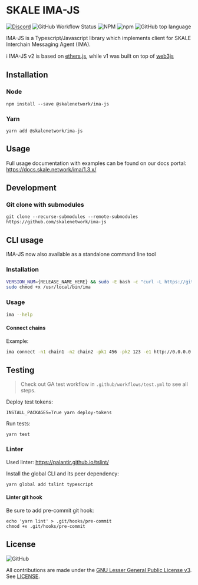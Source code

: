 # SKALE IMA-JS

[![Discord](https://img.shields.io/discord/534485763354787851.svg)](https://discord.gg/vvUtWJB)
![GitHub Workflow Status](https://img.shields.io/github/actions/workflow/status/skalenetwork/ima-js/test.yml?label=tests)
![NPM](https://img.shields.io/npm/l/@skalenetwork/ima-js)
![npm](https://img.shields.io/npm/dm/@skalenetwork/ima-js)
![GitHub top language](https://img.shields.io/github/languages/top/skalenetwork/ima-js)

IMA-JS is a Typescript/Javascript library which implements client for SKALE Interchain Messaging Agent (IMA).

ℹ️ IMA-JS v2 is based on [ethers.js](https://github.com/ethers-io/ethers.js/), while v1 was built on top of [web3js](https://github.com/web3/web3.js)

## Installation

### Node

```shell
npm install --save @skalenetwork/ima-js
```

### Yarn

```shell
yarn add @skalenetwork/ima-js
```

## Usage

Full usage documentation with examples can be found on our docs portal: https://docs.skale.network/ima/1.3.x/

## Development

### Git clone with submodules

```shell
git clone --recurse-submodules --remote-submodules https://github.com/skalenetwork/ima-js
```

## CLI usage

IMA-JS now also available as a standalone command line tool

### Installation

```bash
VERSION_NUM={RELEASE_NAME_HERE} && sudo -E bash -c "curl -L https://github.com/skalenetwork/ima-js/releases/download/$VERSION_NUM/ima-$VERSION_NUM >  /usr/local/bin/ima"
sudo chmod +x /usr/local/bin/ima
```

### Usage

```bash
ima --help
```

#### Connect chains

Example:

```bash
ima connect -n1 chain1 -n2 chain2 -pk1 456 -pk2 123 -e1 http://0.0.0.0:10001 -e2 http://0.0.0.0:10002
```

## Testing

> Check out GA test workflow in `.github/workflows/test.yml` to see all steps.

Deploy test tokens:

```shell
INSTALL_PACKAGES=True yarn deploy-tokens
```

Run tests:

```shell
yarn test
```

### Linter

Used linter: https://palantir.github.io/tslint/  

Install the global CLI and its peer dependency:

```shell
yarn global add tslint typescript
```

#### Linter git hook

Be sure to add pre-commit git hook:

```shell
echo 'yarn lint' > .git/hooks/pre-commit
chmod +x .git/hooks/pre-commit
```

## License

![GitHub](https://img.shields.io/github/license/skalenetwork/skale.py.svg)

All contributions are made under the [GNU Lesser General Public License v3](https://www.gnu.org/licenses/lgpl-3.0.en.html). See [LICENSE](LICENSE).